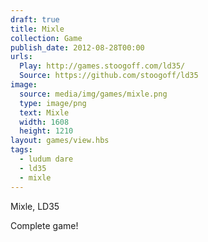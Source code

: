 ```yaml
---
draft: true
title: Mixle
collection: Game
publish_date: 2012-08-28T00:00
urls:
  Play: http://games.stoogoff.com/ld35/
  Source: https://github.com/stoogoff/ld35
image:
  source: media/img/games/mixle.png
  type: image/png
  text: Mixle
  width: 1608
  height: 1210
layout: games/view.hbs
tags:
  - ludum dare
  - ld35
  - mixle
---
```


Mixle, LD35

Complete game!
